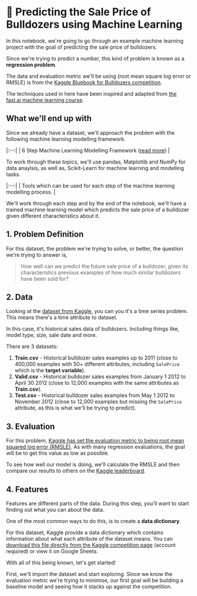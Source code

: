 # 🚜 Predicting the Sale Price of Bulldozers using Machine Learning
In this notebook, we're going to go through an example machine learning project with the goal of predicting the sale price of bulldozers.

Since we're trying to predict a number, this kind of problem is known as a **regression problem**.

The data and evaluation metric we'll be using (root mean square log error or RMSLE) is from the [Kaggle Bluebook for Bulldozers competition](https://www.kaggle.com/c/bluebook-for-bulldozers/overview).

The techniques used in here have been inspired and adapted from [the fast.ai machine learning course](https://course18.fast.ai/ml).

## What we'll end up with

Since we already have a dataset, we'll approach the problem with the following machine learning modelling framework.

|:--:| 
| 6 Step Machine Learning Modelling Framework ([read more](https://whimsical.com/9g65jgoRYTxMXxDosndYTB)) |

To work through these topics, we'll use pandas, Matplotlib and NumPy for data anaylsis, as well as, Scikit-Learn for machine learning and modelling tasks.

|:--:| 
| Tools which can be used for each step of the machine learning modelling process. |

We'll work through each step and by the end of the notebook, we'll have a trained machine learning model which predicts the sale price of a bulldozer given different characteristics about it.

## 1. Problem Definition

For this dataset, the problem we're trying to solve, or better, the question we're trying to answer is,

> How well can we predict the future sale price of a bulldozer, given its characteristics previous examples of how much similar bulldozers have been sold for?

## 2. Data

Looking at the [dataset from Kaggle](https://www.kaggle.com/c/bluebook-for-bulldozers/data), you can you it's a time series problem. This means there's a time attribute to dataset.

In this case, it's historical sales data of bulldozers. Including things like, model type, size, sale date and more.

There are 3 datasets:
1. **Train.csv** - Historical bulldozer sales examples up to 2011 (close to 400,000 examples with 50+ different attributes, including `SalePrice` which is the **target variable**).
2. **Valid.csv** - Historical bulldozer sales examples from January 1 2012 to April 30 2012 (close to 12,000 examples with the same attributes as **Train.csv**).
3. **Test.csv** - Historical bulldozer sales examples from May 1 2012 to November 2012 (close to 12,000 examples but missing the `SalePrice` attribute, as this is what we'll be trying to predict).

## 3. Evaluation

For this problem, [Kaggle has set the evaluation metric to being root mean squared log error (RMSLE)](https://www.kaggle.com/c/bluebook-for-bulldozers/overview/evaluation). As with many regression evaluations, the goal will be to get this value as low as possible.

To see how well our model is doing, we'll calculate the RMSLE and then compare our results to others on the [Kaggle leaderboard](https://www.kaggle.com/c/bluebook-for-bulldozers/leaderboard).

## 4. Features

Features are different parts of the data. During this step, you'll want to start finding out what you can about the data.

One of the most common ways to do this, is to create a **data dictionary**.

For this dataset, Kaggle provide a data dictionary which contains information about what each attribute of the dataset means. You can [download this file directly from the Kaggle competition page](https://www.kaggle.com/c/bluebook-for-bulldozers/download/Bnl6RAHA0enbg0UfAvGA%2Fversions%2FwBG4f35Q8mAbfkzwCeZn%2Ffiles%2FData%20Dictionary.xlsx) (account required) or view it on Google Sheets.

With all of this being known, let's get started! 

First, we'll import the dataset and start exploring. Since we know the evaluation metric we're trying to minimise, our first goal will be building a baseline model and seeing how it stacks up against the competition.

